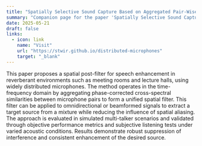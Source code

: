 ```yaml
---
title: "Spatially Selective Sound Capture Based on Aggregated Pair-Wise Similarity Measures"
summary: "Companion page for the paper 'Spatially Selective Sound Capture Based on Aggregated Pair-Wise Similarity Measures' by Stwir et al. (2025)."
date: 2025-05-21
draft: false
links:
  - icon: link
    name: "Visit"
    url: "https://stwir.github.io/distributed-microphones"
    target: "_blank"
---
```


 This paper proposes a spatial post-filter for speech enhancement in reverberant environments such as meeting rooms and lecture halls, using widely distributed microphones. The method operates in the time-frequency domain by aggregating phase-corrected cross-spectral similarities between microphone pairs to form a unified spatial filter. This filter can be applied to omnidirectional or beamformed signals to extract a target source from a mixture while reducing the influence of spatial aliasing. The approach is evaluated in simulated multi-talker scenarios and validated through objective performance metrics and subjective listening tests under varied acoustic conditions. Results demonstrate robust suppression of interference and consistent enhancement of the desired source. 